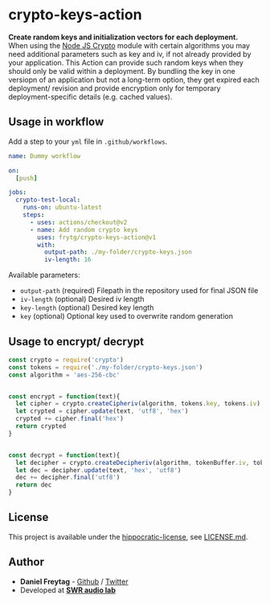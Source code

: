 # crypto-keys-action

**Create random keys and initialization vectors for each deployment.**  
When using the [Node JS Crypto](https://nodejs.org/api/crypto.html) module with certain algorithms you may need additional parameters such as key and iv, if not already provided by your application. This Action can provide such random keys when they should only be valid within a deployment. By bundling the key in one versiopn of an application but not a long-term option, they get expired each deployment/ revision and provide encryption only for temporary deployment-specific details (e.g. cached values).  

## Usage in workflow

Add a step to your `yml` file in `.github/workflows`.

```yaml
name: Dummy workflow

on:
  [push]

jobs:
  crypto-test-local:
    runs-on: ubuntu-latest
    steps:
      - uses: actions/checkout@v2
      - name: Add random crypto keys
        uses: frytg/crypto-keys-action@v1
        with:
          output-path: ./my-folder/crypto-keys.json
          iv-length: 16
```

Available parameters:

- `output-path` (required) Filepath in the repository used for final JSON file
- `iv-length` (optional) Desired iv length
- `key-length` (optional) Desired key length
- `key` (optional) Optional key used to overwrite random generation

## Usage to encrypt/ decrypt

```js
const crypto = require('crypto')
const tokens = require('./my-folder/crypto-keys.json')
const algorithm = 'aes-256-cbc'


const encrypt = function(text){
  let cipher = crypto.createCipheriv(algorithm, tokens.key, tokens.iv)
  let crypted = cipher.update(text, 'utf8', 'hex')
  crypted += cipher.final('hex')
  return crypted
}


const decrypt = function(text){
  let decipher = crypto.createDecipheriv(algorithm, tokenBuffer.iv, tokenBuffer.key)
  let dec = decipher.update(text, 'hex', 'utf8')
  dec += decipher.final('utf8')
  return dec
}
```

## License

This project is available under the [hippocratic-license](https://github.com/EthicalSource/hippocratic-license), see [LICENSE.md](LICENSE.md).

## Author

- **Daniel Freytag** - [Github](https://github.com/FRYTG) / [Twitter](https://twitter.com/FRYTG)
- Developed at [**SWR audio lab**](https://github.com/swrlab)
